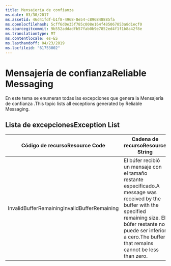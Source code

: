 ```yaml
---
title: Mensajería de confianza
ms.date: 03/30/2017
ms.assetid: 46d41fdf-b1f8-4968-8e54-c896848885fa
ms.openlocfilehash: 5cff6d0e35f785c008e164f485067853a8d1ecf0
ms.sourcegitcommit: 9b552addadfb57fab0b9e7852ed4f1f1b8a42f8e
ms.translationtype: MT
ms.contentlocale: es-ES
ms.lasthandoff: 04/23/2019
ms.locfileid: "61753002"
---
```

# <a name="reliable-messaging"></a><span data-ttu-id="5fee5-102">Mensajería de confianza</span><span class="sxs-lookup"><span data-stu-id="5fee5-102">Reliable Messaging</span></span>
<span data-ttu-id="5fee5-103">En este tema se enumeran todas las excepciones que genera la Mensajería de confianza .</span><span class="sxs-lookup"><span data-stu-id="5fee5-103">This topic lists all exceptions generated by Reliable Messaging.</span></span>  
  
## <a name="exception-list"></a><span data-ttu-id="5fee5-104">Lista de excepciones</span><span class="sxs-lookup"><span data-stu-id="5fee5-104">Exception List</span></span>  
  
|<span data-ttu-id="5fee5-105">Código de recurso</span><span class="sxs-lookup"><span data-stu-id="5fee5-105">Resource Code</span></span>|<span data-ttu-id="5fee5-106">Cadena de recurso</span><span class="sxs-lookup"><span data-stu-id="5fee5-106">Resource String</span></span>|  
|-------------------|---------------------|  
|<span data-ttu-id="5fee5-107">InvalidBufferRemaining</span><span class="sxs-lookup"><span data-stu-id="5fee5-107">InvalidBufferRemaining</span></span>|<span data-ttu-id="5fee5-108">El búfer recibió un mensaje con el tamaño restante especificado.</span><span class="sxs-lookup"><span data-stu-id="5fee5-108">A message was received by the buffer with the specified remaining size.</span></span> <span data-ttu-id="5fee5-109">El búfer restante no puede ser inferior a cero.</span><span class="sxs-lookup"><span data-stu-id="5fee5-109">The buffer that remains cannot be less than zero.</span></span>|
